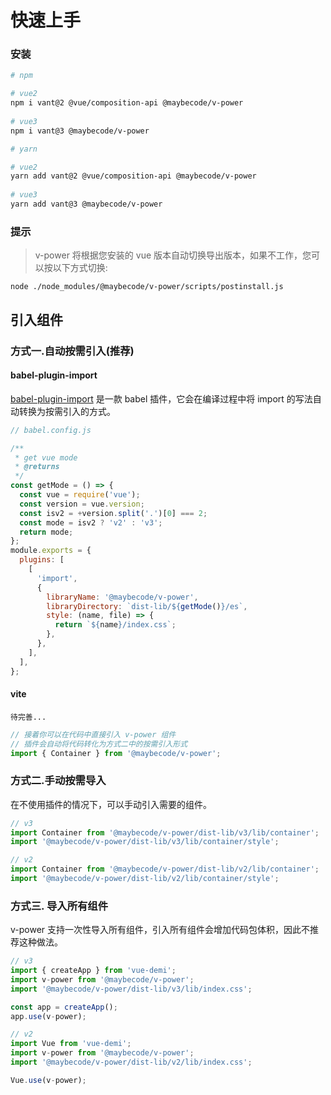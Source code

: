 # 快速上手

### 安装

```bash
# npm

# vue2
npm i vant@2 @vue/composition-api @maybecode/v-power 
 
# vue3 
npm i vant@3 @maybecode/v-power

```

```bash
# yarn

# vue2
yarn add vant@2 @vue/composition-api @maybecode/v-power
 
# vue3 
yarn add vant@3 @maybecode/v-power

```

### 提示

> v-power 将根据您安装的 vue 版本自动切换导出版本，如果不工作，您可以按以下方式切换:

```
node ./node_modules/@maybecode/v-power/scripts/postinstall.js
```

## 引入组件

### 方式一.自动按需引入(推荐)

#### babel-plugin-import

[babel-plugin-import](https://github.com/ant-design/babel-plugin-import) 是一款 babel 插件，它会在编译过程中将 import 的写法自动转换为按需引入的方式。

```js
// babel.config.js

/**
 * get vue mode
 * @returns
 */
const getMode = () => {
  const vue = require('vue');
  const version = vue.version;
  const isv2 = +version.split('.')[0] === 2;
  const mode = isv2 ? 'v2' : 'v3';
  return mode;
};
module.exports = {
  plugins: [
    [
      'import',
      {
        libraryName: '@maybecode/v-power',
        libraryDirectory: `dist-lib/${getMode()}/es`,
        style: (name, file) => {
          return `${name}/index.css`;
        },
      },
    ],
  ],
};

```

#### vite

```
待完善...
```

```js
// 接着你可以在代码中直接引入 v-power 组件
// 插件会自动将代码转化为方式二中的按需引入形式
import { Container } from '@maybecode/v-power';
```

### 方式二.手动按需导入

在不使用插件的情况下，可以手动引入需要的组件。

```js
// v3
import Container from '@maybecode/v-power/dist-lib/v3/lib/container';
import '@maybecode/v-power/dist-lib/v3/lib/container/style';
```

```js
// v2
import Container from '@maybecode/v-power/dist-lib/v2/lib/container';
import '@maybecode/v-power/dist-lib/v2/lib/container/style';
```

### 方式三. 导入所有组件

v-power 支持一次性导入所有组件，引入所有组件会增加代码包体积，因此不推荐这种做法。

```js
// v3
import { createApp } from 'vue-demi';
import v-power from '@maybecode/v-power';
import '@maybecode/v-power/dist-lib/v3/lib/index.css';

const app = createApp();
app.use(v-power);
```

```js
// v2
import Vue from 'vue-demi';
import v-power from '@maybecode/v-power';
import '@maybecode/v-power/dist-lib/v2/lib/index.css';

Vue.use(v-power);
```
